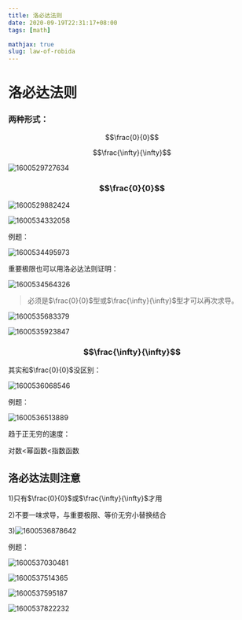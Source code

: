```yaml
---
title: 洛必达法则
date: 2020-09-19T22:31:17+08:00
tags: [math]

mathjax: true
slug: law-of-robida
---
```


# 洛必达法则

### 两种形式：

$$\frac{0}{0}$$

$$\frac{\infty}{\infty}$$

![1600529727634](https://cdn.kayleh.top/gh/kayleh/cdn/img/洛必达法则/1600529727634.png)

### $$\frac{0}{0}$$

![1600529882424](https://cdn.kayleh.top/gh/kayleh/cdn/img/洛必达法则/1600529882424.png)

![1600534332058](https://cdn.kayleh.top/gh/kayleh/cdn/img/洛必达法则/1600534332058.png)

例题：

![1600534495973](https://cdn.kayleh.top/gh/kayleh/cdn/img/洛必达法则/1600534495973.png)

重要极限也可以用洛必达法则证明：

![1600534564326](https://cdn.kayleh.top/gh/kayleh/cdn/img/洛必达法则/1600534564326.png)

> 必须是$\frac{0}{0}$型或$\frac{\infty}{\infty}$型才可以再次求导。

![1600535683379](https://cdn.kayleh.top/gh/kayleh/cdn/img/洛必达法则/1600535683379.png)

![1600535923847](https://cdn.kayleh.top/gh/kayleh/cdn/img/洛必达法则/1600535923847.png)

### $$\frac{\infty}{\infty}$$

其实和$\frac{0}{0}$没区别：

![1600536068546](https://cdn.kayleh.top/gh/kayleh/cdn/img/洛必达法则/1600536068546.png)

例题：

![1600536513889](https://cdn.kayleh.top/gh/kayleh/cdn/img/洛必达法则/1600536513889.png)

趋于正无穷的速度：

对数<幂函数<指数函数

## 洛必达法则注意

1)只有$\frac{0}{0}$或$\frac{\infty}{\infty}$才用

2)不要一味求导，与重要极限、等价无穷小替换结合

3)![1600536878642](https://cdn.kayleh.top/gh/kayleh/cdn/img/洛必达法则/1600536878642.png)

例题：

![1600537030481](https://cdn.kayleh.top/gh/kayleh/cdn/img/洛必达法则/1600537030481.png)

![1600537514365](https://cdn.kayleh.top/gh/kayleh/cdn/img/洛必达法则/1600537514365.png)

![1600537595187](https://cdn.kayleh.top/gh/kayleh/cdn/img/洛必达法则/1600537595187.png)

![1600537822232](https://cdn.kayleh.top/gh/kayleh/cdn/img/洛必达法则/1600537822232.png)
